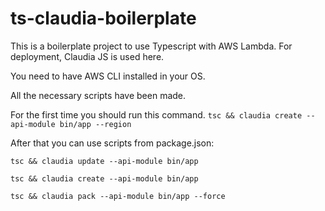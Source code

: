 # ts-claudia-boilerplate
This is a boilerplate project to use Typescript with AWS Lambda. For deployment, Claudia JS is used here.

You need to have AWS CLI installed in your OS. 

All the necessary scripts have been made.

For the first time you should run this command.
```tsc && claudia create --api-module bin/app --region```

After that you can use scripts from package.json: 

```tsc && claudia update --api-module bin/app```

```tsc && claudia create --api-module bin/app```

```tsc && claudia pack --api-module bin/app --force```
